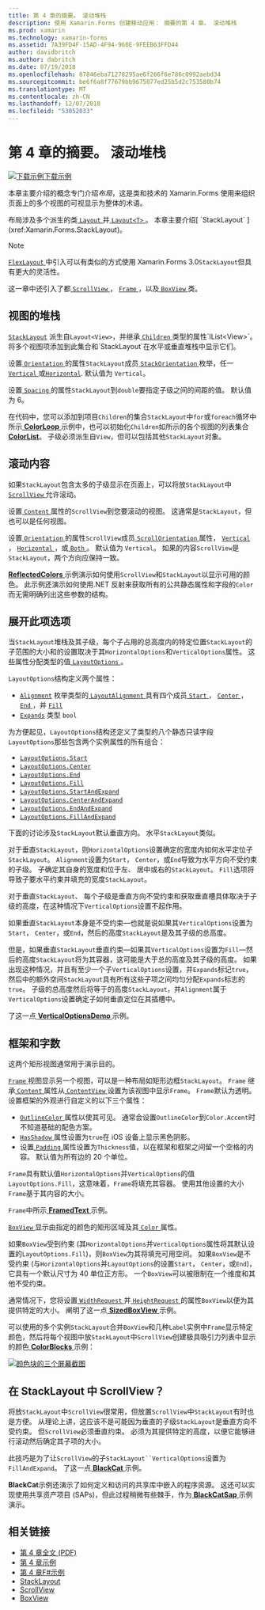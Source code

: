 ```yaml
---
title: 第 4 章的摘要。 滚动堆栈
description: 使用 Xamarin.Forms 创建移动应用： 摘要的第 4 章。 滚动堆栈
ms.prod: xamarin
ms.technology: xamarin-forms
ms.assetid: 7A39FD4F-15AD-4F94-960E-9FEEB63FFD44
author: davidbritch
ms.author: dabritch
ms.date: 07/19/2018
ms.openlocfilehash: 87846eba71278295ae6f266f6e786c0992aebd34
ms.sourcegitcommit: be6f6a8f77679bb9675077ed25b5d2c753580b74
ms.translationtype: MT
ms.contentlocale: zh-CN
ms.lasthandoff: 12/07/2018
ms.locfileid: "53052033"
---
```

# <a name="summary-of-chapter-4-scrolling-the-stack"></a>第 4 章的摘要。 滚动堆栈

[![下载示例](~/media/shared/download.png)下载示例](https://github.com/xamarin/xamarin-forms-book-samples/tree/master/Chapter04)

本章主要介绍的概念专门介绍*布局*，这是类和技术的 Xamarin.Forms 使用来组织页面上的多个视图的可视显示为整体的术语。

布局涉及多个派生的类[ `Layout` ](xref:Xamarin.Forms.Layout)并[ `Layout<T>` ](xref:Xamarin.Forms.Layout`1)。 本章主要介绍[ `StackLayout` ](xref:Xamarin.Forms.StackLayout)。

> [!NOTE]
> [ `FlexLayout` ](~/xamarin-forms/user-interface/layouts/flex-layout.md)中引入可以有类似的方式使用 Xamarin.Forms 3.0`StackLayout`但具有更大的灵活性。

这一章中还引入了都[ `ScrollView` ](xref:Xamarin.Forms.ScrollView)， [ `Frame` ](xref:Xamarin.Forms.Frame)，以及[ `BoxView` ](xref:Xamarin.Forms.BoxView)类。

## <a name="stacks-of-views"></a>视图的堆栈

[`StackLayout`](xref:Xamarin.Forms.StackLayout) 派生自`Layout<View>`，并继承[ `Children` ](xref:Xamarin.Forms.Layout`1)类型的属性`IList<View>`。 将多个视图项添加到此集合和`StackLayout`在水平或垂直堆栈中显示它们。

设置[ `Orientation` ](xref:Xamarin.Forms.StackLayout.Orientation)的属性`StackLayout`成员[ `StackOrientation` ](xref:Xamarin.Forms.StackOrientation)枚举，任一[ `Vertical` ](xref:Xamarin.Forms.StackOrientation.Vertical)或[`Horizontal`](xref:Xamarin.Forms.StackOrientation.Horizontal). 默认值为 `Vertical`。

设置[ `Spacing` ](xref:Xamarin.Forms.StackLayout.Spacing)的属性`StackLayout`到`double`要指定子级之间的间距的值。 默认值为 6。

在代码中，您可以添加到项目`Children`的集合`StackLayout`中`for`或`foreach`循环中所示[ **ColorLoop** ](https://github.com/xamarin/xamarin-forms-book-samples/tree/master/Chapter04/ColorLoop)示例中，也可以初始化`Children`如所示的各个视图的列表集合[ **ColorList**](https://github.com/xamarin/xamarin-forms-book-samples/tree/master/Chapter04/ColorList)。 子级必须派生自`View`，但可以包括其他`StackLayout`对象。

## <a name="scrolling-content"></a>滚动内容

如果`StackLayout`包含太多的子级显示在页面上，可以将放`StackLayout`中[ `ScrollView` ](xref:Xamarin.Forms.ScrollView)允许滚动。

设置[ `Content` ](xref:Xamarin.Forms.ScrollView.Content)属性的`ScrollView`到您要滚动的视图。 这通常是`StackLayout`，但也可以是任何视图。

设置[ `Orientation` ](xref:Xamarin.Forms.ScrollView.Orientation)的属性`ScrollView`成员[ `ScrollOrientation` ](xref:Xamarin.Forms.ScrollOrientation)属性， [ `Vertical` ](xref:Xamarin.Forms.ScrollOrientation.Vertical)， [ `Horizontal` ](xref:Xamarin.Forms.ScrollOrientation.Horizontal)，或[ `Both` ](xref:Xamarin.Forms.ScrollOrientation.Both)。 默认值为 `Vertical`。 如果的内容`ScrollView`是`StackLayout`，两个方向应保持一致。

[ **ReflectedColors** ](https://github.com/xamarin/xamarin-forms-book-samples/tree/master/Chapter04/ReflectedColors)示例演示如何使用`ScrollView`和`StackLayout`以显示可用的颜色。 此示例还演示如何使用.NET 反射来获取所有的公共静态属性和字段的`Color`而无需明确列出这些参数的结构。

## <a name="the-expands-option"></a>展开此项选项

当`StackLayout`堆栈及其子级，每个子占用的总高度内的特定位置`StackLayout`的子范围的大小和的设置取决于其`HorizontalOptions`和`VerticalOptions`属性。 这些属性分配类型的值[ `LayoutOptions` ](http://developer.xamstage.com/api/type/Xamarin.Forms.LayoutOptions/)。

`LayoutOptions`结构定义两个属性：

- [`Alignment`](xref:Xamarin.Forms.LayoutOptions.Alignment) 枚举类型的[ `LayoutAlignment` ](xref:Xamarin.Forms.LayoutAlignment)具有四个成员[ `Start` ](xref:Xamarin.Forms.LayoutAlignment.Start)， [ `Center` ](xref:Xamarin.Forms.LayoutAlignment.Center)， [ `End` ](xref:Xamarin.Forms.LayoutAlignment.End)，并 [`Fill`](xref:Xamarin.Forms.LayoutAlignment.Fill)
- [`Expands`](xref:Xamarin.Forms.LayoutOptions.Expands) 类型 `bool`

为方便起见，`LayoutOptions`结构还定义了类型的八个静态只读字段`LayoutOptions`那些包含两个实例属性的所有组合：

- [`LayoutOptions.Start`](xref:Xamarin.Forms.LayoutOptions.Start)
- [`LayoutOptions.Center`](xref:Xamarin.Forms.LayoutOptions.Center)
- [`LayoutOptions.End`](xref:Xamarin.Forms.LayoutOptions.End)
- [`LayoutOptions.Fill`](xref:Xamarin.Forms.LayoutOptions.Fill)
- [`LayoutOptions.StartAndExpand`](xref:Xamarin.Forms.LayoutOptions.StartAndExpand)
- [`LayoutOptions.CenterAndExpand`](xref:Xamarin.Forms.LayoutOptions.CenterAndExpand)
- [`LayoutOptions.EndAndExpand`](xref:Xamarin.Forms.LayoutOptions.EndAndExpand)
- [`LayoutOptions.FillAndExpand`](xref:Xamarin.Forms.LayoutOptions.FillAndExpand)

下面的讨论涉及`StackLayout`默认垂直方向。 水平`StackLayout`类似。

对于垂直`StackLayout`，则`HorizontalOptions`设置确定的宽度内如何水平定位子`StackLayout`。 `Alignment`设置为`Start`， `Center`，或`End`导致为水平方向不受约束的子级。 子确定其自身的宽度和位于左、 居中或右的`StackLayout`。 `Fill`选项将导致子要水平约束并填充的宽度`StackLayout`。

对于垂直`StackLayout`、 每个子级是垂直方向不受约束和获取垂直槽具体取决于子级的高度，在这种情况下`VerticalOptions`设置不起作用。

如果垂直`StackLayout`本身是不受约束&mdash;也就是说如果其`VerticalOptions`设置为`Start`， `Center`，或`End`，然后的高度`StackLayout`是及其子级的总高度。

但是，如果垂直`StackLayout`垂直约束&mdash;如果其`VerticalOptions`设置为`Fill`&mdash;然后的高度`StackLayout`将为其容器，这可能是大于总的高度及其子级的高度。 如果出现这种情况，并且有至少一个子`VerticalOptions`设置，并`Expands`标记`true`，然后中的额外空间`StackLayout`具有所有这些子项之间均匀分配`Expands`标志的`true`。 子级的总高度然后将等于的高度`StackLayout`，并`Alignment`属于`VerticalOptions`设置确定子如何垂直定位在其插槽中。

了这一点[ **VerticalOptionsDemo** ](https://github.com/xamarin/xamarin-forms-book-samples/tree/master/Chapter04/VerticalOptionsDemo)示例。

## <a name="frame-and-boxview"></a>框架和字数

这两个矩形视图通常用于演示目的。

[ `Frame` ](xref:Xamarin.Forms.Frame)视图显示另一个视图，可以是一种布局如矩形边框`StackLayout`。 `Frame` 继承[ `Content` ](xref:Xamarin.Forms.ContentView.Content)属性从[ `ContentView` ](xref:Xamarin.Forms.ContentView)设置为该视图中显示`Frame`。 `Frame`默认为透明。 设置框架的外观进行自定义的以下三个属性：

- [ `OutlineColor` ](xref:Xamarin.Forms.Frame.OutlineColor)属性以使其可见。 通常会设置`OutlineColor`到`Color.Accent`时不知道基础的配色方案。
- [ `HasShadow` ](xref:Xamarin.Forms.Frame.HasShadow)属性设置为`true`在 iOS 设备上显示黑色阴影。
- 设置[ `Padding` ](xref:Xamarin.Forms.Layout.Padding)属性设置为`Thickness`值，以在框架和框架之间留一个空格的内容。 默认值为所有边的 20 个单位。

`Frame`具有默认值`HorizontalOptions`并`VerticalOptions`的值`LayoutOptions.Fill`，这意味着，`Frame`将填充其容器。 使用其他设置的大小`Frame`基于其内容的大小。

`Frame`中所示[ **FramedText** ](https://github.com/xamarin/xamarin-forms-book-samples/tree/master/Chapter04/FramedText)示例。

[ `BoxView` ](xref:Xamarin.Forms.BoxView)显示由指定的颜色的矩形区域及其[ `Color` ](xref:Xamarin.Forms.BoxView.Color)属性。

如果`BoxView`受到约束 (其`HorizontalOptions`并`VerticalOptions`属性将其默认设置的`LayoutOptions.Fill`)，则`BoxView`为其将填充可用空间。 如果`BoxView`是不受约束 (与`HorizontalOptions`并`LayoutOptions`的设置`Start`， `Center`，或`End`)，它具有一个默认尺寸为 40 单位正方形。 一个`BoxView`可以被限制在一个维度和其他不受约束。

通常情况下，您将设置[ `WidthRequest` ](xref:Xamarin.Forms.VisualElement.WidthRequest)并[ `HeightRequest` ](xref:Xamarin.Forms.VisualElement.HeightRequest)的属性`BoxView`以便为其提供特定的大小。 阐明了这一点[ **SizedBoxView** ](https://github.com/xamarin/xamarin-forms-book-samples/tree/master/Chapter04/SizedBoxView)示例。

可以使用的多个实例`StackLayout`合并`BoxView`和几种`Label`实例中`Frame`显示特定颜色，然后将每个视图中放`StackLayout`中`ScrollView`创建极具吸引力列表中显示的颜色[ **ColorBlocks** ](https://github.com/xamarin/xamarin-forms-book-samples/tree/master/Chapter04/ColorBlocks)示例：

[![颜色块的三个屏幕截图](images/ch04fg11-small.png "颜色列表")](images/ch04fg11-large.png#lightbox "列表的颜色")

## <a name="a-scrollview-in-a-stacklayout"></a>在 StackLayout 中 ScrollView？

将放`StackLayout`中`ScrollView`很常用，但放置`ScrollView`中`StackLayout`有时也是方便。 从理论上讲，这应该不是可能因为垂直的子级`StackLayout`是垂直方向不受约束。 但`ScrollView`必须垂直约束。 必须为其提供特定的高度，以便它能够进行滚动然后确定其子项的大小。

此技巧是为了让`ScrollView`的子`StackLayout``VerticalOptions`设置为`FillAndExpand`。 了这一点[ **BlackCat** ](https://github.com/xamarin/xamarin-forms-book-samples/tree/master/Chapter04/BlackCat)示例。

**BlackCat**示例还演示了如何定义和访问的共享库中嵌入的程序资源。 这还可以实现使用共享资产项目 (SAPs)，但此过程稍微有些棘手，作为[ **BlackCatSap** ](https://github.com/xamarin/xamarin-forms-book-samples/tree/master/Chapter04/BlackCatSap)示例演示。



## <a name="related-links"></a>相关链接

- [第 4 章全文 (PDF)](https://download.xamarin.com/developer/xamarin-forms-book/XamarinFormsBook-Ch04-Apr2016.pdf)
- [第 4 章示例](https://github.com/xamarin/xamarin-forms-book-samples/tree/master/Chapter04)
- [第 4 章F#示例](https://github.com/xamarin/xamarin-forms-book-samples/tree/master/Chapter04/FS)
- [StackLayout](~/xamarin-forms/user-interface/layouts/stack-layout.md)
- [ScrollView](~/xamarin-forms/user-interface/layouts/scroll-view.md)
- [BoxView](~/xamarin-forms/user-interface/boxview.md)
